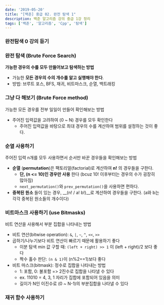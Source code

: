 ```yaml
---
date: '2019-05-20'
title: "[백준] 중급 02. 완전 탐색 1"
description: 백준 알고리즘 강의 중급 1강 정리
tags: ['백준', '알고리즘', 'Cpp', '탐색']
---
```

> 

### 완전탐색 0 강의 듣기

### 완전 탐색 (Brute Force Search)
__가능한 경우의 수를 모두 만들어보고 탐색하는 방법__
- 가능한 __모든 경우의 수의 개수를 알고 실행해야 한다__.
- 방법: 브루트 포스, BFS, 재귀, 비트마스크, 순열, 백트래킹

### 그냥 다 해보기 (Brute Force method)
가능한 모든 경우를 전부 일일이 만들어 확인해보는 방법
- 주어진 입력값을 고려하여 (0 ~ N) 경우를 모두 확인한다
    - 주어진 입력값을 바탕으로 최대 경우의 수를 계산하여 범위를 설정하는 것이 좋다.

### 순열 사용하기 
주어진 입력 n개를 모두 사용하면서 순서만 바꾼 경우들을 확인해보는 방법
- __순열__ (__permutation__)은 팩토리얼(factorial)로 계산하여 __n!__ 의 경우들을 구한다.
    - __단, (n <= 10)인 경우만 사용__ 한다 (bcuz 10! 이후부터는 경우의 수가 굉장히 많아짐)
    - `next_permutation()`와 `prev_permutation()`을 사용하면 편하다.
- __중복된 원소__ 들이 있는 경우, __(n! / a! b!)__로 계산하여 경우들을 구한다. (a와 b는 각각 중복된 원소들의 개수이다)

### 비트마스크 사용하기 (use Bitmasks)
비트 연산을 사용해서 부분 집합을 나타내는 방법
- 비트 연산(bitwise operation): `&`, `|`, `~`, `^`, `<<`, `>>`
- 곱하기/나누기보다 비트 연산이 빠르기 때문에 활용하기 좋다
    - 이분 탐색 min 값 구할 때: `(left + right) >> 1` 이 (left + right)/2 보다 좋다
    - 짝수 홀수 판단: `(n & 1)`이 (n%2==1)보다 좋다
- 비트 마스크(bitmask): 정수로 집합을 나타내는 방법
    - 1: 포함, 0: 불포함 => 2진수로 집합을 나타낼 수 있다
    - ex. 11010 = 4, 3, 1 자리가 집합에 포함되어 있음을 의미
    - 길이가 N인 이진수로 (0 ~ N-1)의 부분집합을 나타낼 수 있다

### 재귀 함수 사용하기